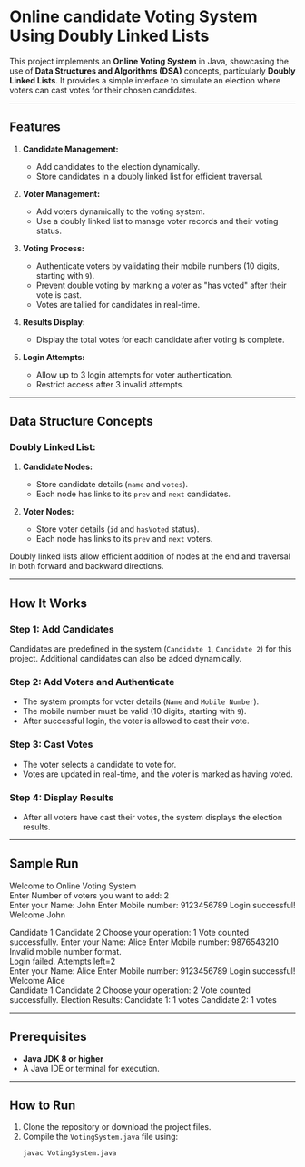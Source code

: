 # Online candidate  Voting System Using Doubly Linked Lists

This project implements an **Online Voting System** in Java, showcasing the use of **Data Structures and Algorithms (DSA)** concepts, particularly **Doubly Linked Lists**. It provides a simple interface to simulate an election where voters can cast votes for their chosen candidates.

---

## Features
1. **Candidate Management:**
   - Add candidates to the election dynamically.
   - Store candidates in a doubly linked list for efficient traversal.

2. **Voter Management:**
   - Add voters dynamically to the voting system.
   - Use a doubly linked list to manage voter records and their voting status.

3. **Voting Process:**
   - Authenticate voters by validating their mobile numbers (10 digits, starting with `9`).
   - Prevent double voting by marking a voter as "has voted" after their vote is cast.
   - Votes are tallied for candidates in real-time.

4. **Results Display:**
   - Display the total votes for each candidate after voting is complete.

5. **Login Attempts:**
   - Allow up to 3 login attempts for voter authentication.
   - Restrict access after 3 invalid attempts.

---

## Data Structure Concepts

### Doubly Linked List:
1. **Candidate Nodes:**
   - Store candidate details (`name` and `votes`).
   - Each node has links to its `prev` and `next` candidates.

2. **Voter Nodes:**
   - Store voter details (`id` and `hasVoted` status).
   - Each node has links to its `prev` and `next` voters.

Doubly linked lists allow efficient addition of nodes at the end and traversal in both forward and backward directions.

---

## How It Works

### Step 1: Add Candidates
Candidates are predefined in the system (`Candidate 1`, `Candidate 2`) for this project. Additional candidates can also be added dynamically.

### Step 2: Add Voters and Authenticate
- The system prompts for voter details (`Name` and `Mobile Number`).
- The mobile number must be valid (10 digits, starting with `9`).
- After successful login, the voter is allowed to cast their vote.

### Step 3: Cast Votes
- The voter selects a candidate to vote for.
- Votes are updated in real-time, and the voter is marked as having voted.

### Step 4: Display Results
- After all voters have cast their votes, the system displays the election results.

---

## Sample Run
Welcome to Online Voting System<br> Enter Number of voters you want to add: 2 <br> Enter your Name: John Enter Mobile number: 9123456789 Login successful! Welcome John <br>

Candidate 1
Candidate 2 Choose your operation: 1 Vote counted successfully.
Enter your Name: Alice Enter Mobile number: 9876543210<br> Invalid mobile number format.<br> Login failed. Attempts left=2 <br>Enter your Name: Alice Enter Mobile number: 9123456789 Login successful! Welcome Alice
<br>
Candidate 1
Candidate 2 Choose your operation: 2 Vote counted successfully.
Election Results: Candidate 1: 1 votes Candidate 2: 1 votes


---

## Prerequisites
- **Java JDK 8 or higher**
- A Java IDE or terminal for execution.

---

## How to Run

1. Clone the repository or download the project files.
2. Compile the `VotingSystem.java` file using:
   ```bash
   javac VotingSystem.java



